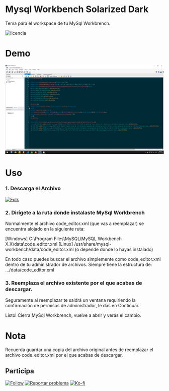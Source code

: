 # Mysql Workbench Solarized Dark

Tema para el workspace de tu MySql Workbrench.

<img src="https://img.shields.io/badge/LICENCIA-GPL-yellow?style=for-the-badge&logo=git&logoColor=white" alt="licencia" />

# Demo

<p align="center"> 
    <img src="/Demo.PNG"/>
</p>

# Uso
### 1. Descarga el Archivo

<a href="https://raw.githubusercontent.com/KeyCuevasMelgarejo/MYSQL-WORKBRENCH-SOLARIZED-DARK_/main/code_editor.xml?raw=true" download>
    <img alt="Folk" title="Descargar" src="https://shields.io/badge/-DESCARGAR-red.svg?&style=for-the-badge&logo=github&logoColor=white"/></a>

### 2. Dirígete a la ruta donde instalaste MySql Workbrench
Normalmente el archivo code_editor.xml (que vas a reemplazar) se encuentra alojado en la siguiente ruta:

[Windows] C:\Program Files\MySQL\MySQL Workbench X.X\data\code_editor.xml
[Linux] /usr/share/mysql-workbench/data/code_editor.xml (o depende donde lo hayas instalado)

En todo caso puedes buscar el archivo simplemente como code_editor.xml dentro de tu administrador de archivos. Siempre tiene la estructura de: .../data/code_editor.xml

### 3. Reemplaza el archivo existente por el que acabas de descargar.
Seguramente al reemplazar te saldrá un ventana requiriendo la confirmación de permisos de administrador, le das en Continuar.

Listo! Cierra MySql Workbrench, vuelve a abrir y verás el cambio.

# Nota
Recuerda guardar una copia del archivo original antes de reemplazar el archivo code_editor.xml por el que acabas de descargar. 

## Participa
<p align="left">
  <a href="https://github.com/KeyCuevasMelgarejo/MYSQL-WORKBRENCH-SOLARIZED-DARK_/subscription">
    <img alt="Follow" title="Dale Me Gusta" src="https://shields.io/badge/-LIKE%20THIS%20REPO-informational.svg?&style=for-the-badge&logo=github&logoColor=white"/></a>
  <a href="https://github.com/KeyCuevasMelgarejo/MYSQL-WORKBRENCH-SOLARIZED-DARK_/issues/new">
    <img alt="Reportar problema" title="Ayudemos a mejorar" src="https://shields.io/badge/-REPORTA%20UN%20PROBLEMA-yellow.svg?&style=for-the-badge&logo=github&logoColor=white"/></a>
  <a href="https://ko-fi.com/keycuevasmelgarejo"><img alt="Ko-fi" title="Contribuye" src="https://shields.io/badge/-BUY%20ME%20A%20COFFEE-CC2735.svg?&style=for-the-badge&logo=ko-fi&logoColor=white"></a>
</p>
